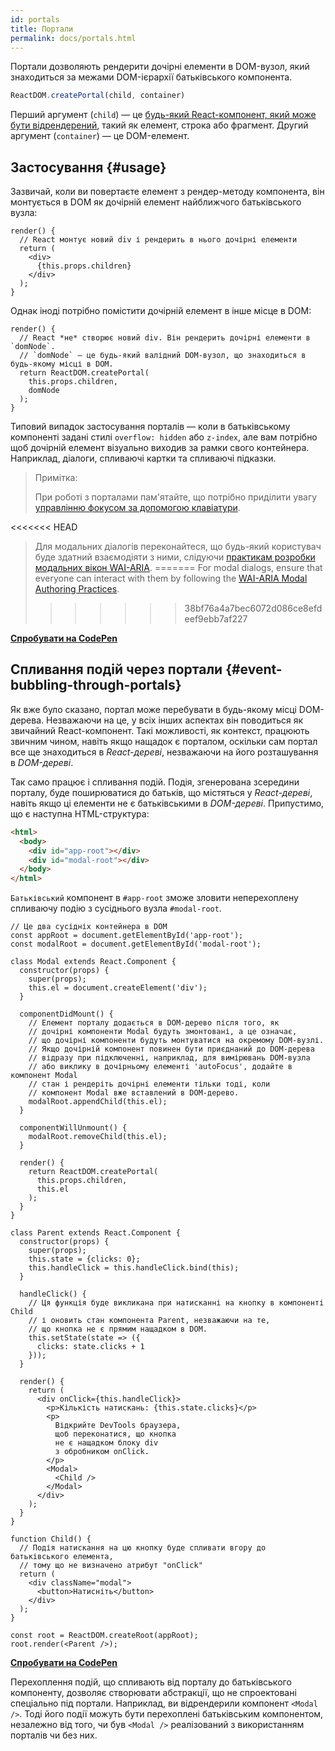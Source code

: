 ```yaml
---
id: portals
title: Портали
permalink: docs/portals.html
---
```


Портали дозволяють рендерити дочірні елементи в DOM-вузол, який знаходиться за межами DOM-ієрархії батьківського компонента.

```js
ReactDOM.createPortal(child, container)
```

Перший аргумент (`child`) — це [будь-який React-компонент, який може бути відрендерений](/docs/react-component.html#render), такий як елемент, строка або фрагмент. Другий аргумент (`container`) — це DOM-елемент.

## Застосування {#usage}

Зазвичай, коли ви повертаєте елемент з рендер-методу компонента, він монтується в DOM як дочірній елемент найближчого батьківського вузла:

```js{4,6}
render() {
  // React монтує новий div і рендерить в нього дочірні елементи
  return (
    <div>
      {this.props.children}
    </div>
  );
}
```

Однак іноді потрібно помістити дочірній елемент в інше місце в DOM:

```js{6}
render() {
  // React *не* створює новий div. Він рендерить дочірні елементи в `domNode`.
  // `domNode` — це будь-який валідний DOM-вузол, що знаходиться в будь-якому місці в DOM.
  return ReactDOM.createPortal(
    this.props.children,
    domNode
  );
}
```

Типовий випадок застосування порталів — коли в батьківському компоненті задані стилі `overflow: hidden` або `z-index`, але вам потрібно щоб дочірній елемент візуально виходив за рамки свого контейнера. Наприклад, діалоги, спливаючі картки та спливаючі підказки.

> Примітка:
>
> При роботі з порталами пам'ятайте, що потрібно приділити увагу [управлінню фокусом за допомогою клавіатури](/docs/accessibility.html#programmatically-managing-focus).
>
<<<<<<< HEAD
> Для модальних діалогів переконайтеся, що будь-який користувач буде здатний взаємодіяти з ними, слідуючи  [практикам розробки модальних вікон WAI-ARIA](https://www.w3.org/TR/wai-aria-practices-1.1/#dialog_modal).
=======
> For modal dialogs, ensure that everyone can interact with them by following the [WAI-ARIA Modal Authoring Practices](https://www.w3.org/WAI/ARIA/apg/patterns/dialogmodal/).
>>>>>>> 38bf76a4a7bec6072d086ce8efdeef9ebb7af227

[**Спробувати на CodePen**](https://codepen.io/gaearon/pen/yzMaBd)

## Спливання подій через портали {#event-bubbling-through-portals}

Як вже було сказано, портал може перебувати в будь-якому місці DOM-дерева. Незважаючи на це, у всіх інших аспектах він поводиться як звичайний React-компонент. Такі можливості, як контекст, працюють звичним чином, навіть якщо нащадок є порталом, оскільки сам портал все ще знаходиться в *React-дереві*, незважаючи на його розташування в *DOM-дереві*.

Так само працює і спливання подій. Подія, згенерована зсередини порталу, буде поширюватися до батьків, що містяться у *React-дереві*, навіть якщо ці елементи не є батьківськими в *DOM-дереві*. Припустимо, що є наступна HTML-структура:

```html
<html>
  <body>
    <div id="app-root"></div>
    <div id="modal-root"></div>
  </body>
</html>
```

`Батьківський` компонент в `#app-root` зможе зловити неперехоплену спливаючу подію з сусіднього вузла `#modal-root`.

```js{28-31,42-49,53,61-63,70-71,74}
// Це два сусідніх контейнера в DOM
const appRoot = document.getElementById('app-root');
const modalRoot = document.getElementById('modal-root');

class Modal extends React.Component {
  constructor(props) {
    super(props);
    this.el = document.createElement('div');
  }

  componentDidMount() {
    // Елемент порталу додається в DOM-дерево після того, як
    // дочірні компоненти Modal будуть змонтовані, а це означає,
    // що дочірні компоненти будуть монтуватися на окремому DOM-вузлі.
    // Якщо дочірній компонент повинен бути приєднаний до DOM-дерева
    // відразу при підключенні, наприклад, для вимірювань DOM-вузла
    // або виклику в дочірньому елементі 'autoFocus', додайте в компонент Modal
    // стан і рендеріть дочірні елементи тільки тоді, коли
    // компонент Modal вже вставлений в DOM-дерево.
    modalRoot.appendChild(this.el);
  }

  componentWillUnmount() {
    modalRoot.removeChild(this.el);
  }

  render() {
    return ReactDOM.createPortal(
      this.props.children,
      this.el
    );
  }
}

class Parent extends React.Component {
  constructor(props) {
    super(props);
    this.state = {clicks: 0};
    this.handleClick = this.handleClick.bind(this);
  }

  handleClick() {
    // Ця функція буде викликана при натисканні на кнопку в компоненті Child
    // і оновить стан компонента Parent, незважаючи на те,
    // що кнопка не є прямим нащадком в DOM.
    this.setState(state => ({
      clicks: state.clicks + 1
    }));
  }

  render() {
    return (
      <div onClick={this.handleClick}>
        <p>Кількість натискань: {this.state.clicks}</p>
        <p>
          Відкрийте DevTools браузера,
          щоб переконатися, що кнопка
          не є нащадком блоку div
          з обробником onClick.
        </p>
        <Modal>
          <Child />
        </Modal>
      </div>
    );
  }
}

function Child() {
  // Подія натискання на цю кнопку буде спливати вгору до батьківського елемента,
  // тому що не визначено атрибут "onClick"
  return (
    <div className="modal">
      <button>Натисніть</button>
    </div>
  );
}

const root = ReactDOM.createRoot(appRoot);
root.render(<Parent />);
```

[**Спробувати на CodePen**](https://codepen.io/gaearon/pen/jGBWpE)

Перехоплення подій, що спливають від порталу до батьківського компоненту, дозволяє створювати абстракції, що не спроектовані спеціально під портали. Наприклад, ви відрендерили компонент `<Modal />`. Тоді його події можуть бути перехоплені батьківським компонентом, незалежно від того, чи був `<Modal />` реалізований з використанням порталів чи без них.
